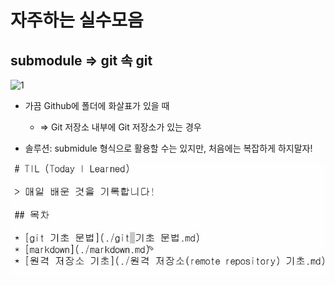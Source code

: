# 자주하는 실수모음

## submodule => git 속 git

![1](C:/Users/hakdj/OneDrive/%EB%B0%94%ED%83%95%20%ED%99%94%EB%A9%B4/til/md-images/1-1622765838120.JPG)

* 가끔 Github에 폴더에 화살표가 있을 때
  * => Git 저장소 내부에 Git 저장소가 있는 경우

* 솔루션: submidule 형식으로 활용할 수는 있지만, 처음에는 복잡하게 하지말자!

![2](md-images/2.JPG)